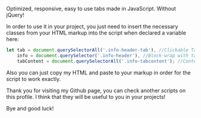 Optimized, responsive, easy to use tabs made in JavaScript. Without jQuery!

In order to use it in your project, you just need to insert the necessary classes from your HTML markup into the script when declared a variable here:


```javascript
let tab = document.querySelectorAll('.info-header-tab'), //Clickable Tab
    info = document.querySelector('.info-header'), //Block-wrap with tabs (for delegation)
    tabContent = document.querySelectorAll('.info-tabcontent'); //Content for each tab
```  

    
Also you can just copy my HTML and paste to your markup in order for the script to work exactly.  

Thank you for visiting my Github page, you can check another scripts on this profile. I think that they will be useful to you in your projects!

Bye and good luck!
